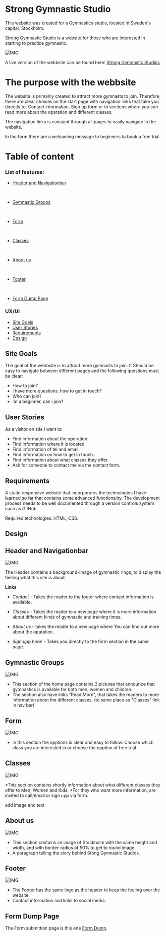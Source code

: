 # Strong Gymnastic Studio
This website was created for a Gymnastics studio, located in Sweden's capital, Stockholm.

Strong Gymnastic Studio is a website for those who are interested in starting to practice gymnastic. 

![IMG](/assets/images/amiresponsive3.jpg)

A live version of the webbsite can be found here! [Strong Gymnastic Studios](https://myekman.github.io/strong-gymnastic-studios/)

# The purpose with the webbsite

The website is primarily created to attract more gymnasts to join. Therefore, there are clear choices on the start page with navigation links that take you directly to: Contact information, Sign up form or to sections where you can read more about the oparation and different classes.

The navigation links is constant through all pages to easily navigate in the website.

In the form there are a welcoming message to beginners to book a free trial. 

# Table of content

### List of features:

* [Header and Navigationbar](#header-navigationbar "Header and Navigationbar")
<br>


* [Gymnastic Groups](#Gymnastic-group-section "Gymnastic Groups")
<br>

* [Form](#form-section "Form")
<br>

* [Classes](#classes-section "Classes")
<br>

* [About us](#about-us-section "About us")
<br>

* [Footer](#footer-section "Footer")
<br>

* [Form Dump Page](#form-dump "Form Dump Page")

### UX/UI 

* [Site Goals](#site-goals "Site Goals")
* [User Stories](#user-stories "User Stories")
* [Requirements](requirements "Requirements")
* [Design](design "Design")

## Site Goals 

The goal of the webbsite is to attract more gymnasts to join. It Should be easy to navigate between different pages and the following questions must be clear:
* How to join?
* I have more questions, how to get in touch?
* Who can join?
* Im a beginner, can i join?

## User Stories

As a visitor on site i want to:

* Find information about the operation.
* Find information where it is located.
* Find information of tel and email. 
* Find information on how to get in touch.
* Find information about what classes they offer.
* Ask for someone to contact me via the contact form.

## Requirements

A static responsive website that incorporates the technologies I have learned so far that contains some advanced functionality. The development process needs to be well documented through a version controls system such as GitHub.

Required technologies: HTML, CSS.

## Design 







## Header and Navigationbar

![IMG](/assets/images/header.png)

The Header contains a background-image of gymnastic rings, to display the feeling what this site is about. 

**Links**


* *Contact* - Takes the reader to the footer where contact information is available.

* *Classes* - Takes the reader to a new page where it is more information about different kinds of gymnastic and training times. 

* *About us* - takes the reader to a new page where You can find out more about the oparation.

* *Sign upp here!* - Takes you directly to the form section in the same page.


## Gymnastic Groups

![IMG](/assets/images/Gymnasticsection.jpg)

* This section of the home page contains 3 pictures that announce that gymnastics is available for both men, women and children. 
* The section also have links "Read More", that takes the readers to more information about the different classes. (to same place as "Classes" link in nav bar).


## Form 

![IMG](/assets/images/form-section.jpg)

* In this section the opptions is clear and easy to follow. 
Choose which class you are interested in or choose the opption of free trial. 

## Classes

![IMG](/assets/images/classes.jpg)

*This section contains shortly information about what different classes they offer to Men, Women and Kids. 
*For they who want more information, are invited to call/email or sign upp via form. 

add image and text

## About us

![IMG](/assets/images/about-us.jpg)

* This section contains an image of Stockholm with the same height and width, and with border-radius of 50% to get to round image. 
* A paragraph telling the story behind Stong Gymnastic Studios.

## Footer 

![IMG](/assets/images/footer.jpg)

* The Footer has the same logo as the header to keep the feeling over the website. 
* Contact information and links to social media. 

## Form Dump Page 

The Form submittion page is this one [Form Dump](https://formdump.codeinstitute.net/). 









